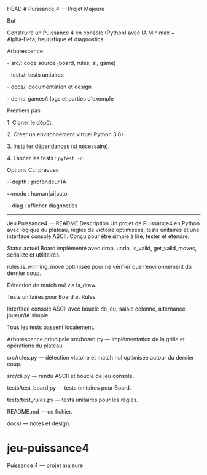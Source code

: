 HEAD
\# Puissance 4 — Projet Majeure



But

Construire un Puissance 4 en console (Python) avec IA Minimax + Alpha‑Beta, heuristique et diagnostics.



Arborescence

\- src/: code source (board, rules, ai, game)

\- tests/: tests unitaires

\- docs/: documentation et design

\- demo\_games/: logs et parties d'exemple



Premiers pas

1\. Cloner le dépôt.

2\. Créer un environnement virtuel Python 3.8+.

3\. Installer dépendances (si nécessaire).

4\. Lancer les tests : `pytest -q`.





Options CLI prévues

--depth : profondeur IA

--mode : human|ai|auto

--diag : afficher diagnostics


__________
Jeu Puissance4 — README
Description
Un projet de Puissance4 en Python avec logique du plateau, règles de victoire optimisées, tests unitaires et une interface console ASCII. Conçu pour être simple à lire, tester et étendre.

Statut actuel
Board implémenté avec drop, undo, is_valid, get_valid_moves, serialize et utilitaires.

rules.is_winning_move optimisée pour ne vérifier que l’environnement du dernier coup.

Détection de match nul via is_draw.

Tests unitaires pour Board et Rules.

Interface console ASCII avec boucle de jeu, saisie colonne, alternance joueur/IA simple.

Tous les tests passent localement.

Arborescence principale
src/board.py — implémentation de la grille et opérations du plateau.

src/rules.py — détection victoire et match nul optimisée autour du dernier coup.

src/cli.py — rendu ASCII et boucle de jeu console.

tests/test_board.py — tests unitaires pour Board.

tests/test_rules.py — tests unitaires pour les règles.

README.md — ce fichier.

docs/ — notes et design.



# jeu-puissance4
Puissance 4 — projet majeure
